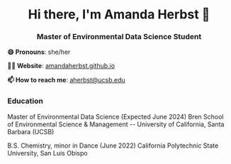 <h1 align="center">Hi there, I'm Amanda Herbst 👋</h1>

<h3 align="center">Master of Environmental Data Science Student</h3> 

**😄 Pronouns**: she/her

**👩‍💻 Website**: [amandaherbst.github.io](https://amandaherbst.github.io/)

**📫 How to reach me**: aherbst@ucsb.edu
  
### Education
Master of Environmental Data Science (Expected June 2024)
Bren School of Environmental Science & Management -- University of California, Santa Barbara (UCSB)

B.S. Chemistry, minor in Dance (June 2022)
California Polytechnic State University, San Luis Obispo
<!--
**amandaherbst/amandaherbst** is a ✨ _special_ ✨ repository because its `README.md` (this file) appears on your GitHub profile.

Here are some ideas to get you started:

- 🔭 I’m currently working on ...
- 🌱 I’m currently learning ...
- 👯 I’m looking to collaborate on ...
- 🤔 I’m looking for help with ...
- 💬 Ask me about ...
- 📫 How to reach me: ...
- 😄 Pronouns: ...
- ⚡ Fun fact: ...
-->
